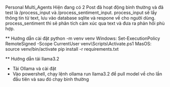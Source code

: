 Personal Multi_Agents
Hiện đang có 2 Post đã hoạt động bình thường và đã test là /process_input và /process_sentiment_input. 
process_input sẽ lấy thông tin từ text, lưu vào database sqlite và respone về cho người dùng. 
process_sentiment thì sẽ phân tích cảm xúc qua text và đưa ra phản hồi phù hợp. 

** Hướng dẫn cài đặt
python -m venv venv
Windows: Set-ExecutionPolicy RemoteSigned -Scope CurrentUser 
        venv\Scripts\Activate.ps1
MasOS: source venv/bin/activate
pip install -r requirements.txt

** Hướng dẫn tải llama3.2
- Tải Ollama và cài đặt
- Vào powershell, chạy lệnh ollama run llama3.2 để pull model về cho lần đầu tiên  và sau đó chạy bình thường
